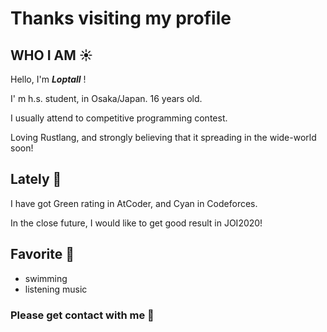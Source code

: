 # Thanks visiting my profile

## WHO I AM ☀️

Hello, I'm ***Loptall*** !

I' m h.s. student, in Osaka/Japan. 16 years old.

I usually attend to competitive programming contest.

Loving Rustlang, and strongly believing that it spreading in the wide-world soon!

## Lately 🌳

I have got Green rating in AtCoder, and Cyan in Codeforces.

In the close future, I would like to get good result in JOI2020!

## Favorite 💓

- swimming
- listening music

### Please get contact with me 🤝
